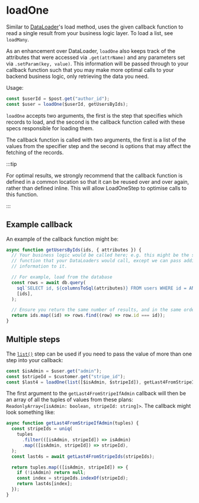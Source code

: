 # loadOne

Similar to [DataLoader][]'s load method, uses the given callback function to
read a single result from your business logic layer. To load a list, see
`loadMany`.

As an enhancement over DataLoader, `loadOne` also keeps track of the attributes
that were accessed via `.get(attrName)` and any parameters set via
`.setParam(key, value)`. This information will be passed through to your
callback function such that you may make more optimal calls to your backend
business logic, only retrieving the data you need.

Usage:

```ts
const $userId = $post.get("author_id");
const $user = loadOne($userId, getUsersByIds);
```

`loadOne` accepts two arguments, the first is the step that specifies which
records to load, and the second is the callback function called with these specs
responsible for loading them.

The callback function is called with two arguments, the first is a list of the
values from the specifier step and the second is options that may affect the
fetching of the records.

:::tip

For optimal results, we strongly recommend that the callback function is defined
in a common location so that it can be reused over and over again, rather than
defined inline. This will allow LoadOneStep to optimise calls to this function.

:::

## Example callback

An example of the callback function might be:

```ts
async function getUsersByIds(ids, { attributes }) {
  // Your business logic would be called here; e.g. this might be the same
  // function that your DataLoaders would call, except we can pass additional
  // information to it.

  // For example, load from the database
  const rows = await db.query(
    sql`SELECT id, ${columnsToSql(attributes)} FROM users WHERE id = ANY($1);`,
    [ids],
  );

  // Ensure you return the same number of results, and in the same order!
  return ids.map((id) => rows.find((row) => row.id === id));
}
```

## Multiple steps

The [`list()`](./list) step can be used if you need to pass the value of more
than one step into your callback:

```ts
const $isAdmin = $user.get("admin");
const $stripeId = $customer.get("stripe_id");
const $last4 = loadOne(list([$isAdmin, $stripeId]), getLast4FromStripeIfAdmin);
```

The first argument to the `getLast4FromStripeIfAdmin` callback will then be an
array of all the tuples of values from these plans: `ReadonlyArray<[isAdmin:
boolean, stripeId: string]>`. The callback might look something like:

```ts
async function getLast4FromStripeIfAdmin(tuples) {
  const stripeIds = uniq(
    tuples
      .filter(([isAdmin, stripeId]) => isAdmin)
      .map(([isAdmin, stripeId]) => stripeId),
  );
  const last4s = await getLast4FromStripeIds(stripeIds);

  return tuples.map(([isAdmin, stripeId]) => {
    if (!isAdmin) return null;
    const index = stripeIds.indexOf(stripeId);
    return last4s[index];
  });
}
```

[dataloader]: https://github.com/graphql/dataloader
